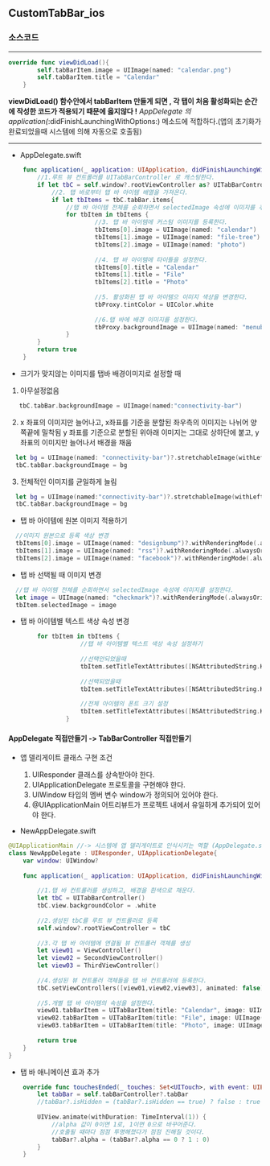## CustomTabBar_ios

### 소스코드
- - -
```swift
override func viewDidLoad(){
        self.tabBarItem.image = UIImage(named: "calendar.png")
        self.tabBarItem.title = "Calendar"
    }
```

**viewDidLoad() 함수안에서 tabBarItem 만들게 되면 , 각 탭이 처음 활성화되는 순간에 작성한 코드가 적용되기 때문에 옳지않다 !**
_AppDelegate 의 application(_:didFinishLaunchingWithOptions:) 메소드에 적합하다.(앱의 초기화가 완료되었을때 시스템에 의해 자동으로 호출됨)

- - -
* AppDelegate.swift
```swift
    func application(_ application: UIApplication, didFinishLaunchingWithOptions launchOptions: [UIApplication.LaunchOptionsKey: Any]?) -> Bool {
        //1.루트 뷰 컨트롤러를 UITabBarController 로 캐스팅한다.
        if let tbC = self.window?.rootViewController as? UITabBarController{
            //2. 탭 바로부터 탭 바 아이템 배열을 가져온다.
            if let tbItems = tbC.tabBar.items{
                //탭 바 아이템 전체를 순회하면서 selectedImage 속성에 이미지를 추가한다. 선택되는 탭 이미지변경
                for tbItem in tbItems {
                        //3. 탭 바 아이템에 커스텀 이미지를 등록한다.
                        tbItems[0].image = UIImage(named: "calendar")
                        tbItems[1].image = UIImage(named: "file-tree")
                        tbItems[2].image = UIImage(named: "photo")
                
                        //4. 탭 바 아이템에 타이틀을 설정한다.
                        tbItems[0].title = "Calendar"
                        tbItems[1].title = "File"
                        tbItems[2].title = "Photo"
                        
                        //5. 활성화된 탭 바 아이템으 이미지 색상을 변경한다.
                        tbProxy.tintColor = UIColor.white
                        
                        //6.탭 바에 배경 이미지를 설정한다.
                        tbProxy.backgroundImage = UIImage(named: "menubar-bg-mini")
                }
        }
        return true
    }
```
* 크기가 맞지않는 이미지를 탭바 배경이미지로 설정할 때

1) 아무설정없음

```swift
   tbC.tabBar.backgroundImage = UIImage(named:"connectivity-bar")
```
   
   
2)  x 좌표의 이미지만 늘어나고, x좌표를 기준을 분할된 좌우측의 이미지는 나뉘어 양쪽끝에 밀착됨 
    y 좌표를 기준으로 분할된 위아래 이미지는 그대로 상하단에 붙고, y좌표의 이미지만 늘어나서 배경을 채움
  
  
```swift
  let bg = UIImage(named: "connectivity-bar")?.stretchableImage(withLeftCapWidth: 5, topCapHeight: 16)
  tbC.tabBar.backgroundImage = bg
  ```

  
3)  전체적인 이미지를 균일하게 늘림
```swift
  let bg = UIImage(named:"connectivity-bar")?.stretchableImage(withLeftCapWidth: 0, tapCapHeight: 0)
  tbC.tabBar.backgroundImage = bg
```

* 탭 바 아이템에 원본 이미지 적용하기

```swift
  //이미지 원본으로 등록 색상 변경
  tbItems[0].image = UIImage(named: "designbump")?.withRenderingMode(.alwaysOriginal)
  tbItems[1].image = UIImage(named: "rss")?.withRenderingMode(.alwaysOriginal)
  tbItems[2].image = UIImage(named: "facebook")?.withRenderingMode(.alwaysOriginal)
```


* 탭 바 선택될 때 이미지 변경

```swift
  //탭 바 아이템 전체를 순회하면서 selectedImage 속성에 이미지를 설정한다.
  let image = UIImage(named: "checkmark")?.withRenderingMode(.alwaysOriginal)
  tbItem.selectedImage = image
```

* 탭 바 아이템별 텍스트 색상 속성 변경


```swift
        for tbItem in tbItems {
                    //탭 바 아이템별 텍스트 색상 속성 설정하기
                    
                    //선택안되었을때
                    tbItem.setTitleTextAttributes([NSAttributedString.Key(rawValue:                                                                     NSAttributedString.Key.foregroundColor.rawValue) : UIColor.gray], for: .disabled)
                    
                    //선택되었을때
                    tbItem.setTitleTextAttributes([NSAttributedString.Key(rawValue: NSAttributedString.Key.foregroundColor.rawValue) : UIColor.red], for: .selected)
                    
                    //전체 아이템의 폰트 크기 설정
                    tbItem.setTitleTextAttributes([NSAttributedString.Key(rawValue: NSAttributedString.Key.font.rawValue) : UIFont.systemFont(ofSize: 15)], for: .normal)*/
                }
```

#### AppDelegate 직접만들기 -> TabBarController 직접만들기

* 앱 델리게이트 클래스 구현 조건
   1. UIResponder 클래스를 상속받아야 한다.
   2. UIApplicationDelegate 프로토콜을 구현해야 한다.
   3. UIWindow 타입의 멤버 변수 window가 정의되어 있어야 한다.
   4. @UIApplicationMain 어트리뷰트가 프로젝트 내에서 유일하게 추가되어 있어야 한다.
   
* NewAppDelegate.swift

```swift
@UIApplicationMain //-> 시스템에 앱 델리게이트로 인식시키는 역할 (AppDelegate.swift 파일에서 NewAppDelegate.swift 파일로 delegate 설정변경)
class NewAppDelegate : UIResponder, UIApplicationDelegate{
    var window: UIWindow?
    
    func application(_ application: UIApplication, didFinishLaunchingWithOptions launchOptions: [UIApplication.LaunchOptionsKey : Any]? = nil) -> Bool {
        
        //1.탭 바 컨트롤러를 생성하고, 배경을 흰색으로 채운다.
        let tbC = UITabBarController()
        tbC.view.backgroundColor = .white
        
        //2.생성된 tbC를 루트 뷰 컨트롤러로 등록
        self.window?.rootViewController = tbC
        
        //3.각 탭 바 아이템에 연결될 뷰 컨트롤러 객체를 생성
        let view01 = ViewController()
        let view02 = SecondViewController()
        let view03 = ThirdViewController()
        
        //4.생성된 뷰 컨트롤러 객체들을 탭 바 컨트롤러에 등록한다.
        tbC.setViewControllers([view01,view02,view03], animated: false)
        
        //5.개별 탭 바 아이템의 속성을 설정한다.
        view01.tabBarItem = UITabBarItem(title: "Calendar", image: UIImage(named: "calendar"), selectedImage: nil)
        view02.tabBarItem = UITabBarItem(title: "File", image: UIImage(named: "file-tree"), selectedImage: nil)
        view03.tabBarItem = UITabBarItem(title: "Photo", image: UIImage(named: "photo"), selectedImage: nil)
        
        return true
    }
}
```

* 탭 바 애니메이션 효과 추가

```swift
    override func touchesEnded(_ touches: Set<UITouch>, with event: UIEvent?) {
        let tabBar = self.tabBarController?.tabBar
        //tabBar?.isHidden = (tabBar?.isHidden == true) ? false : true
        
        UIView.animate(withDuration: TimeInterval(1)) {
            //alpha 값이 0이면 1로, 1이면 0으로 바꾸어준다.
            //호출될 때마다 점점 투명해졌다가 점점 진해질 것이다.
            tabBar?.alpha = (tabBar?.alpha == 0 ? 1 : 0)
        }
    }
```
